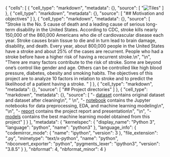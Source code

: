 {
 "cells": [
  {
   "cell_type": "markdown",
   "metadata": {},
   "source": [
    "![Tiles](readme_images/header.jpg)"
   ]
  },
  {
   "cell_type": "markdown",
   "metadata": {},
   "source": [
    "## Motivation and objectives"
   ]
  },
  {
   "cell_type": "markdown",
   "metadata": {},
   "source": [
    "Stroke is the No. 5 cause of death and a leading cause of serious long-term disability in the United States. According to CDC, stroke kills nearly 150,000 of the 860,000 Americans who die of cardiovascular disease each year. Stroke causes brain tissue to die and in turn lead to brain damage, disability, and death. Every year, about 800,000 people in the United States have a stroke and about 25% of the cases are recurrent. People who had a stroke before have a higher risk of having a recurrent stroke.\n",
    "\n",
    "There are many factors contribute to the risk of stroke. Some are beyond one’s control like gender and age. Others can be controlled like high blood pressure, diabetes, obesity and smoking habits. The objectives of this project are to analyze 10 factors in relation to stroke and to predict the likelihood of a patient having a stroke.  "
   ]
  },
  {
   "cell_type": "markdown",
   "metadata": {},
   "source": [
    "## Project directories"
   ]
  },
  {
   "cell_type": "markdown",
   "metadata": {},
   "source": [
    "- [dataset](https://github.com/szelinghsu/StrokePrediction/tree/master/dataset) contains original dataset and dataset after cleaning\n",
    "  \n",
    "- [notebook](https://github.com/szelinghsu/StrokePrediction/tree/master/notebook) contains the Jupyter notebooks for data preprocessing, EDA, and machine learning modeling\n",
    "\n",
    "- [report](https://github.com/szelinghsu/StrokePrediction/tree/master/report) contains the project report and presentation\n",
    "\n",
    "- [models](https://github.com/georgecctang/capstone_project_1/tree/master/models) contains the best machine learning model obtained from this project"
   ]
  }
 ],
 "metadata": {
  "kernelspec": {
   "display_name": "Python 3",
   "language": "python",
   "name": "python3"
  },
  "language_info": {
   "codemirror_mode": {
    "name": "ipython",
    "version": 3
   },
   "file_extension": ".py",
   "mimetype": "text/x-python",
   "name": "python",
   "nbconvert_exporter": "python",
   "pygments_lexer": "ipython3",
   "version": "3.8.5"
  }
 },
 "nbformat": 4,
 "nbformat_minor": 4
}
